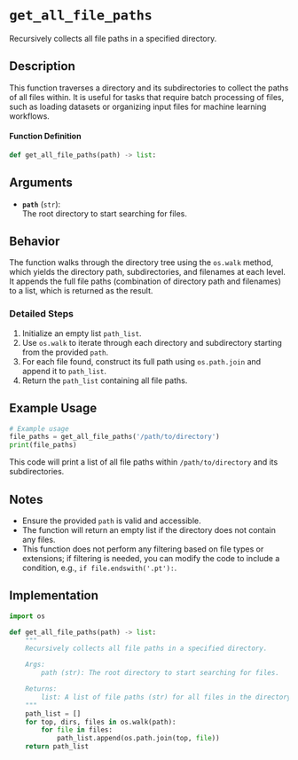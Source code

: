 # `get_all_file_paths`

Recursively collects all file paths in a specified directory.

## Description

This function traverses a directory and its subdirectories to collect the paths of all files within. It is useful for tasks that require batch processing of files, such as loading datasets or organizing input files for machine learning workflows.

#### Function Definition
```python
def get_all_file_paths(path) -> list:
```

## Arguments

- **`path`** (`str`):  
  The root directory to start searching for files.

## Behavior

The function walks through the directory tree using the `os.walk` method, which yields the directory path, subdirectories, and filenames at each level. It appends the full file paths (combination of directory path and filenames) to a list, which is returned as the result.

### Detailed Steps
1. Initialize an empty list `path_list`.
2. Use `os.walk` to iterate through each directory and subdirectory starting from the provided `path`.
3. For each file found, construct its full path using `os.path.join` and append it to `path_list`.
4. Return the `path_list` containing all file paths.

## Example Usage

```python
# Example usage
file_paths = get_all_file_paths('/path/to/directory')
print(file_paths)
```

This code will print a list of all file paths within `/path/to/directory` and its subdirectories.

## Notes

- Ensure the provided `path` is valid and accessible.
- The function will return an empty list if the directory does not contain any files.
- This function does not perform any filtering based on file types or extensions; if filtering is needed, you can modify the code to include a condition, e.g., `if file.endswith('.pt'):`.

## Implementation

```python
import os

def get_all_file_paths(path) -> list:
    """
    Recursively collects all file paths in a specified directory.

    Args:
        path (str): The root directory to start searching for files.

    Returns:
        list: A list of file paths (str) for all files in the directory and its subdirectories.
    """
    path_list = []
    for top, dirs, files in os.walk(path):
        for file in files:       
            path_list.append(os.path.join(top, file))
    return path_list
```

